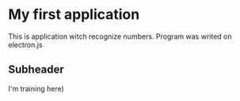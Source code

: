 # My first application

This is application witch recognize numbers. Program was writed on electron.js

## Subheader

I'm training here)